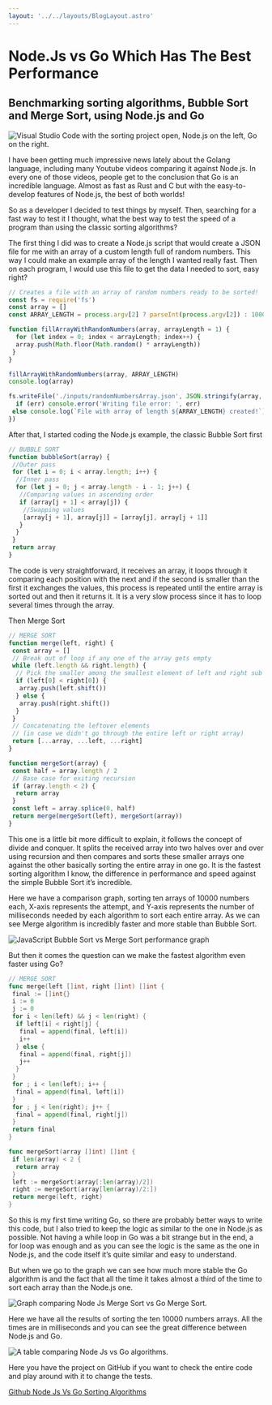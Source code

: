 ```yaml
---
layout: '../../layouts/BlogLayout.astro'
---
```


# Node.Js vs Go Which Has The Best Performance

## Benchmarking sorting algorithms, Bubble Sort and Merge Sort, using Node.js and Go

![Visual Studio Code with the sorting project open, Node.js on the left, Go on the right.](https://miro.medium.com/v2/resize:fit:4800/format:webp/1*ry9YZ2HJl-HFrfKDWILXZg.png)

I have been getting much impressive news lately about the Golang language, including many Youtube videos comparing it against Node.js. In every one of those videos, people get to the conclusion that Go is an incredible language. Almost as fast as Rust and C but with the easy-to-develop features of Node.js, the best of both worlds!

So as a developer I decided to test things by myself. Then, searching for a fast way to test it I thought, what the best way to test the speed of a program than using the classic sorting algorithms?

The first thing I did was to create a Node.js script that would create a JSON file for me with an array of a custom length full of random numbers. This way I could make an example array of the length I wanted really fast. Then on each program, I would use this file to get the data I needed to sort, easy right?

```javascript
// Creates a file with an array of random numbers ready to be sorted!
const fs = require('fs')
const array = []
const ARRAY_LENGTH = process.argv[2] ? parseInt(process.argv[2]) : 1000

function fillArrayWithRandomNumbers(array, arrayLength = 1) {
  for (let index = 0; index < arrayLength; index++) {
  array.push(Math.floor(Math.random() * arrayLength))
 }
}

fillArrayWithRandomNumbers(array, ARRAY_LENGTH)
console.log(array)

fs.writeFile('./inputs/randomNumbersArray.json', JSON.stringify(array, null, 4), err => {
  if (err) console.error('Writing file error: ', err)
 else console.log(`File with array of length ${ARRAY_LENGTH} created!`)
})
```

After that, I started coding the Node.js example, the classic Bubble Sort first

```javascript
// BUBBLE SORT
function bubbleSort(array) {
 //Outer pass
 for (let i = 0; i < array.length; i++) {
  //Inner pass
  for (let j = 0; j < array.length - i - 1; j++) {
   //Comparing values in ascending order
   if (array[j + 1] < array[j]) {
    //Swapping values
    [array[j + 1], array[j]] = [array[j], array[j + 1]]
   }
  }
 }
 return array
}
```

The code is very straightforward, it receives an array, it loops through it comparing each position with the next and if the second is smaller than the first it exchanges the values, this process is repeated until the entire array is sorted out and then it returns it. It is a very slow process since it has to loop several times through the array.

Then Merge Sort

```javascript
// MERGE SORT
function merge(left, right) {
 const array = []
 // Break out of loop if any one of the array gets empty
 while (left.length && right.length) {
  // Pick the smaller among the smallest element of left and right sub arrays 
  if (left[0] < right[0]) {
   array.push(left.shift())
  } else {
   array.push(right.shift())
  }
 }
 // Concatenating the leftover elements
 // (in case we didn't go through the entire left or right array)
 return [...array, ...left, ...right]
}

function mergeSort(array) {
 const half = array.length / 2
 // Base case for exiting recursion
 if (array.length < 2) {
  return array
 }
 const left = array.splice(0, half)
 return merge(mergeSort(left), mergeSort(array))
}
```

This one is a little bit more difficult to explain, it follows the concept of divide and conquer. It splits the received array into two halves over and over using recursion and then compares and sorts these smaller arrays one against the other basically sorting the entire array in one go. It is the fastest sorting algorithm I know, the difference in performance and speed against the simple Bubble Sort it’s incredible.

Here we have a comparison graph, sorting ten arrays of 10000 numbers each, X-axis represents the attempt, and Y-axis represents the number of milliseconds needed by each algorithm to sort each entire array. As we can see Merge algorithm is incredibly faster and more stable than Bubble Sort.

![JavaScript Bubble Sort vs Merge Sort performance graph](../../../public/blogAssets/sep-5-2022/js_bubble_vs_merge.png)

But then it comes the question can we make the fastest algorithm even faster using Go?

```go
// MERGE SORT
func merge(left []int, right []int) []int {
 final := []int{}
 i := 0
 j := 0
 for i < len(left) && j < len(right) {
  if left[i] < right[j] {
   final = append(final, left[i])
   i++
  } else {
   final = append(final, right[j])
   j++
  }
 }
 for ; i < len(left); i++ {
  final = append(final, left[i])
 }
 for ; j < len(right); j++ {
  final = append(final, right[j])
 }
 return final
}

func mergeSort(array []int) []int {
 if len(array) < 2 {
  return array
 }
 left := mergeSort(array[:len(array)/2])
 right := mergeSort(array[len(array)/2:])
 return merge(left, right)
}
```

So this is my first time writing Go, so there are probably better ways to write this code, but I also tried to keep the logic as similar to the one in Node.js as possible. Not having a while loop in Go was a bit strange but in the end, a for loop was enough and as you can see the logic is the same as the one in Node.js, and the code itself it’s quite similar and easy to understand.

But when we go to the graph we can see how much more stable the Go algorithm is and the fact that all the time it takes almost a third of the time to sort each array than the Node.js one.

![Graph comparing Node Js Merge Sort vs Go Merge Sort.](../../../public/blogAssets/sep-5-2022/nodejs_vs_go_graph.webp)

Here we have all the results of sorting the ten 10000 numbers arrays. All the times are in milliseconds and you can see the great difference between Node.js and Go.

![A table comparing Node Js vs Go algorithms.](../../../public/blogAssets/sep-5-2022/final_results.webp)

Here you have the project on GitHub if you want to check the entire code and play around with it to change the tests.

[Github Node Js Vs Go Sorting Algorithms](https://github.com/Armando284/nodejs-vs-go-sorting-algorithms/)
